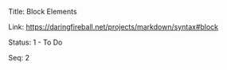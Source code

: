 Title:  Block Elements

Link:   https://daringfireball.net/projects/markdown/syntax#block

Status: 1 - To Do

Seq:    2

